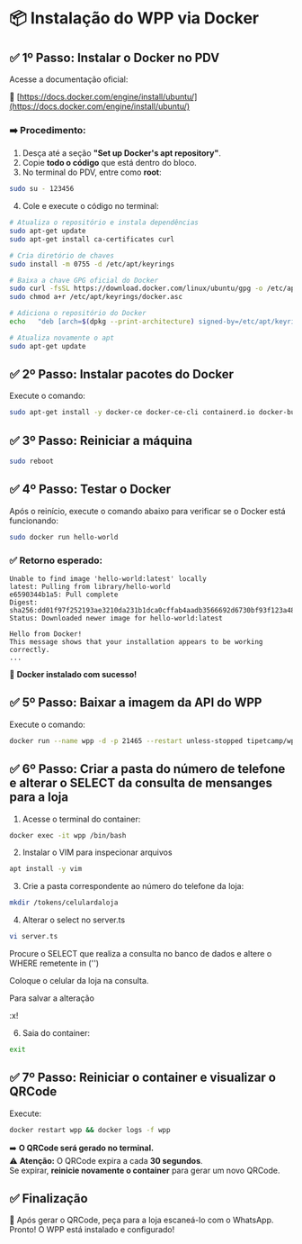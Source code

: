 
# 📦 Instalação do WPP via Docker

## ✅ 1º Passo: Instalar o Docker no PDV

Acesse a documentação oficial:

🔗 [https://docs.docker.com/engine/install/ubuntu/](https://docs.docker.com/engine/install/ubuntu/)

### ➡️ Procedimento:

1. Desça até a seção **"Set up Docker's apt repository"**.
2. Copie **todo o código** que está dentro do bloco.
3. No terminal do PDV, entre como **root**:

```bash
sudo su - 123456
```

4. Cole e execute o código no terminal:

```bash
# Atualiza o repositório e instala dependências
sudo apt-get update
sudo apt-get install ca-certificates curl

# Cria diretório de chaves
sudo install -m 0755 -d /etc/apt/keyrings

# Baixa a chave GPG oficial do Docker
sudo curl -fsSL https://download.docker.com/linux/ubuntu/gpg -o /etc/apt/keyrings/docker.asc
sudo chmod a+r /etc/apt/keyrings/docker.asc

# Adiciona o repositório do Docker
echo   "deb [arch=$(dpkg --print-architecture) signed-by=/etc/apt/keyrings/docker.asc] https://download.docker.com/linux/ubuntu   $(. /etc/os-release && echo "${UBUNTU_CODENAME:-$VERSION_CODENAME}") stable" |   sudo tee /etc/apt/sources.list.d/docker.list > /dev/null

# Atualiza novamente o apt
sudo apt-get update
```

## ✅ 2º Passo: Instalar pacotes do Docker

Execute o comando:

```bash
sudo apt-get install -y docker-ce docker-ce-cli containerd.io docker-buildx-plugin docker-compose-plugin
```

## ✅ 3º Passo: Reiniciar a máquina

```bash
sudo reboot
```

## ✅ 4º Passo: Testar o Docker

Após o reinício, execute o comando abaixo para verificar se o Docker está funcionando:

```bash
sudo docker run hello-world
```

### ✅ Retorno esperado:

```text
Unable to find image 'hello-world:latest' locally
latest: Pulling from library/hello-world
e6590344b1a5: Pull complete 
Digest: sha256:dd01f97f252193ae3210da231b1dca0cffab4aadb3566692d6730bf93f123a48
Status: Downloaded newer image for hello-world:latest

Hello from Docker!
This message shows that your installation appears to be working correctly.
...
```

🚀 **Docker instalado com sucesso!**

## ✅ 5º Passo: Baixar a imagem da API do WPP

Execute o comando:

```bash
docker run --name wpp -d -p 21465 --restart unless-stopped tipetcamp/wpplj101:1.0
```

## ✅ 6º Passo: Criar a pasta do número de telefone e alterar o SELECT da consulta de mensanges para a loja

1. Acesse o terminal do container:

```bash
docker exec -it wpp /bin/bash
```

2. Instalar o VIM para inspecionar arquivos

```bash
apt install -y vim
```

3. Crie a pasta correspondente ao número do telefone da loja:

```bash
mkdir /tokens/celulardaloja
```

4. Alterar o select no server.ts

```bash
vi server.ts
```

Procure o SELECT que realiza a consulta no banco de dados e altere o WHERE remetente in ('')

Coloque o celular da loja na consulta.

Para salvar a alteração

:x! 

6. Saia do container:

```bash
exit
```

## ✅ 7º Passo: Reiniciar o container e visualizar o QRCode

Execute:

```bash
docker restart wpp && docker logs -f wpp
```

➡️ **O QRCode será gerado no terminal.**  
⚠️ **Atenção:** O QRCode expira a cada **30 segundos**.  
Se expirar, **reinicie novamente o container** para gerar um novo QRCode.

## ✅ Finalização

📲 Após gerar o QRCode, peça para a loja escaneá-lo com o WhatsApp.  
Pronto! O WPP está instalado e configurado!
